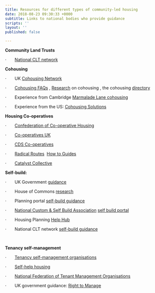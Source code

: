 ```yaml
---
title: Resources for different types of community-led housing
date: 2018-08-23 09:30:33 +0000
subtitle: Links to national bodies who provide guidance
scripts: ''
layout: ''
published: false

---
```

**Community Land Trusts** 

·       [National CLT network ](http://www.communitylandtrusts.org.uk/funding-and-resources/resources)

**Cohousing**

·       UK [Cohousing Network](https://cohousing.org.uk/membership-categories/)

·       [Cohousing FAQs](https://bit.ly/2M4JUFo) , [Research](https://bit.ly/2M7kirC) on cohousing , the cohousing [directory](https://bit.ly/2KyGaHx) 

·       Experience from Cambridge [Marmalade Lane cohousing](http://www.houseplanninghelp.com/hph129-setting-up-a-cohousing-scheme-with-chris-wilson-from-k1/)

·       Experience from the US: [Cohousing Solutions](http://cohousing-solutions.com/resources/next-steps/) 

**Housing Co-operatives**

·       [Confederation of Co-operative Housing](http://www.cch.coop/centre-for-excellence/) 

·       [Co-operatives UK](https://www.uk.coop/developing-co-ops/start-co-operative) 

·       [CDS Co-operatives](https://www.cds.coop/)

·       [Radical Routes](http://www.radicalroutes.org.uk/)  [How to Guides](http://www.radicalroutes.org.uk/publicdownloads/how2housingco-opstepbystep.pdf)

·       [Catalyst Collective](http://www.catalystcollective.org/cms/housing-co-ops)

**Self-build:**

·       UK Government [guidance](https://www.gov.uk/guidance/self-build-and-custom-housebuilding) 

·       House of Commons [research](http://researchbriefings.parliament.uk/ResearchBriefing/Summary/SN06784) 

·       Planning portal [self-build guidance](•%09https:/www.planningportal.co.uk/info/200130/common_projects/49/self-build_homes) 

·       [National Custom & Self Build Association](http://www.nacsba.org.uk/) [self build portal](https://www.selfbuildportal.org.uk/)

·       Housing Planning [Help Hub](https://hphhub.com/) 

·       National CLT network [self-build guidance](http://www.communitylandtrusts.org.uk/funding-and-resources/resources/start-a-clt-building-the-homes-including-self-build)

 

**Tenancy self-management**

·       [Tenancy self-management organisations](https://en.wikipedia.org/wiki/Tenant_management_organisation)

·       [Self-help housing](http://self-help-housing.org/how-is-it-done/setting-up/)

·       [National Federation of Tenant Management Organisations](http://www.nftmo.co.uk/)

·       UK government guidance: [Right to Manage](https://www.gov.uk/government/collections/tenant-management-organisations-guidance)